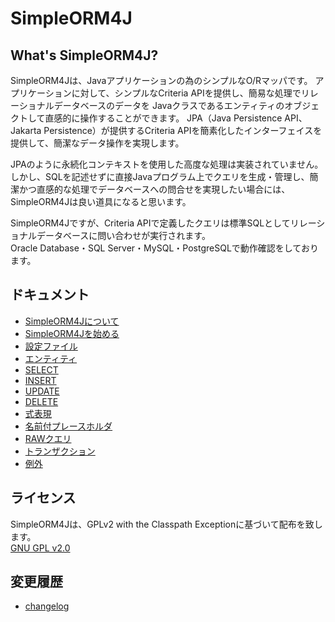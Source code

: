 # SimpleORM4J

## What's SimpleORM4J?

SimpleORM4Jは、Javaアプリケーションの為のシンプルなO/Rマッパです。
アプリケーションに対して、シンプルなCriteria APIを提供し、簡易な処理でリレーショナルデータベースのデータを Javaクラスであるエンティティのオブジェクトして直感的に操作することができます。
JPA（Java Persistence API、Jakarta Persistence）が提供するCriteria APIを簡素化したインターフェイスを提供して、簡潔なデータ操作を実現します。

JPAのように永続化コンテキストを使用した高度な処理は実装されていません。
しかし、SQLを記述せずに直接Javaプログラム上でクエリを生成・管理し、簡潔かつ直感的な処理でデータベースへの問合せを実現したい場合には、SimpleORM4Jは良い道具になると思います。

SimpleORM4Jですが、Criteria APIで定義したクエリは標準SQLとしてリレーショナルデータベースに問い合わせが実行されます。  
Oracle Database・SQL Server・MySQL・PostgreSQLで動作確認をしております。

## ドキュメント

- [SimpleORM4Jについて](./doc/SimpleORM4Jについて.md)
- [SimpleORM4Jを始める](./doc/SimpleORM4Jを始める.md)
- [設定ファイル](./doc/設定ファイル.md)
- [エンティティ](./doc/エンティティ.md)
- [SELECT](./doc/SELECT.md)
- [INSERT](./doc/INSERT.md)
- [UPDATE](./doc/UPDATE.md)
- [DELETE](./doc/DELETE.md)
- [式表現](./doc/式表現.md)
- [名前付プレースホルダ](./doc/名前付プレースホルダ.md)
- [RAWクエリ](./doc/RAWクエリ.md)
- [トランザクション](./doc/トランザクション.md)
- [例外](./doc/例外.md)

## ライセンス

SimpleORM4Jは、GPLv2 with the Classpath Exceptionに基づいて配布を致します。  
[GNU GPL v2.0](https://www.gnu.org/licenses/old-licenses/gpl-2.0.html)

## 変更履歴

- [changelog](./changelog.md)
